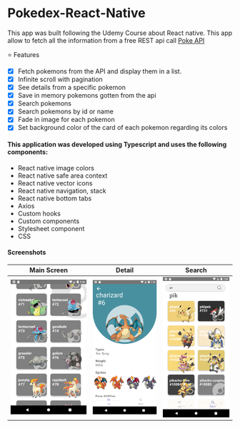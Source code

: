 # Pokedex-React-Native

This app was built following the Udemy Course about React native.
This app allow to fetch all the information from a free REST api call [Poke API](https://pokeapi.co/)

:star: Features 
- [x] Fetch pokemons from the API and display them in a list.
- [x] Infinite scroll with pagination
- [x] See details from a specific pokemon
- [x] Save in memory pokemons gotten from the api
- [x] Search pokemons
- [x] Search pokemons by id or name
- [x] Fade in image for each pokemon
- [x] Set background color of the card of each pokemon regarding its colors

#### This application was developed using Typescript and uses the following components:
- React native image colors
- React native safe area context
- React native vector icons
- React native navigation, stack
- React native bottom tabs
- Axios
- Custom hooks
- Custom components
- Stylesheet component
- CSS

#### Screenshots
|                    Main Screen                    |                        Detail                         |                       Search                   
| :-----------------------------------------------: | :---------------------------------------------------: | :--------------------------------------------------------: 
|   ![Home](src/assets/home.png?raw=true)   |   ![Detail](src/assets/detail.png?raw=true)   |   ![Search](src/assets/search.png?raw=true)
